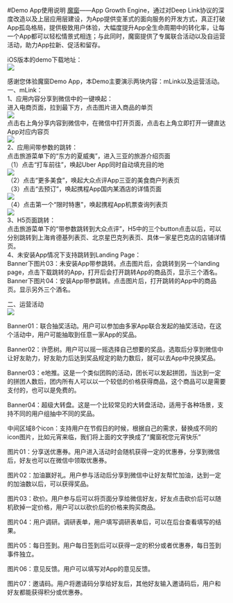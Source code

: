 #Demo App使用说明
[魔窗](http://www.magicwindow.cn)——App Growth Engine，通过对Deep Link协议的深度改造以及上层应用层建设，为App提供变革式的面向服务的开发方式，真正打破App孤岛格局，提供极致用户体验，大幅度提升App全生命周期中的转化率，让每一个App都可以轻松情景式相连；与此同时，魔窗提供了专属联合活动以及自运营活动，助力App拉新、促活和留存。<br/>

iOS版本的demo下载地址：<br/>
![](ios_demo.png)

感谢您体验魔窗Demo App，本Demo主要演示两块内容：mLink以及运营活动。<br/>
一、mLink：<br/>
1、应用内容分享到微信中的一键唤起：<br/>
进入电商页面，拉到最下方，点击图片进入商品的单页<br/>
![](item_in_App.png)
<br/>
点击右上角分享内容到微信中，在微信中打开页面，点击右上角立即打开一键直达App对应内容页<br/>
![](item_in_wechat.png)
<br/>
2、应用间带参数的跳转：<br/>
点击旅游菜单下的“东方的夏威夷”，进入三亚的旅游介绍页面<br/>
（1）点击“打车前往”，唤起Uber App同时自动填充目的地<br/>
![](sanya01.PNG)
<br/>
（2）点击“更多美食”，唤起大众点评App三亚的美食商户列表页<br/>
（3）点击“去预订”，唤起携程App国内某酒店的详情页面<br/>
![](sanya02.PNG)
<br/>
（4）点击第一个“限时特惠”，唤起携程App机票查询列表页<br/>
![](travel.png)
<br/>
3、H5页面跳转：<br/>
点击旅游菜单下的“带参数跳转到大众点评”，H5中的三个button点击以后，可以分别跳转到上海肯德基列表页、北京星巴克列表页、具体一家星巴克店的店铺详情页。<br/>
4、未安装App情况下支持跳转到Landing Page：<br/>
Banner下图片03：未安装App带参跳转。点击图片后，会跳转到另一个landing page，点击下载跳转的App，打开后会打开跳转App的商品页，显示三个酒名。<br/>
Banner下图片04：安装App带参跳转。点击图片后，打开跳转的App中的商品页。显示另外三个酒名。<br/>

二、运营活动<br/>
![](ec.png)
<br/>

Banner01：联合抽奖活动。用户可以参加由多家App联合发起的抽奖活动，在这个活动中，用户可能抽取到任意一家App的奖品。<br/>

Banner02：许愿树。用户可以摇一摇选择自己想要的奖品，选取后分享到微信中让好友助力，好友助力后达到奖品规定的助力数后，就可以去App中兑换奖品。<br/>

Banner03：e地推。这是一个类似团购的活动，团长可以发起拼团，当达到一定的拼团人数后，团内所有人可以以一个较低的价格获得商品，这个商品可以是需要支付的，也可以是免费的。<br/>

Banner04：超级大转盘。这是一个比较常见的大转盘活动，适用于各种场景，支持不同的用户组抽中不同的奖品。<br/>

中间区域8个icon：支持用户在节假日的时候，根据自己的需求，替换成不同的icon图片，比如元宵来临，我们将上面的文字换成了“魔窗祝您元宵快乐”<br/>

图片01：分享送优惠券。用户进入活动时会随机获得一定的优惠券，分享到微信后，好友也可以在微信中领取优惠券。<br/>

图片02：加油赢好礼。用户参与活动后分享到微信中让好友帮忙加油，达到一定的加油数以后，可以获得奖品。<br/>

图片03：砍价。用户参与后可以将页面分享给微信好友，好友点击砍价后可以随机砍掉一定价格，用户可以以砍价后的价格来购买商品。<br/>

图片04：用户调研。调研表单，用户填写调研表单后，可以在后台查看填写的结果。 <br/>

图片05：每日签到。用户每日签到后可以获得一定的积分或者优惠券，每日签到事件独立。<br/>

图片06：意见反馈。用户可以填写对App的意见反馈。<br/>

图片07：邀请码。用户将邀请码分享给好友后，其他好友输入邀请码后，用户和好友都能获得积分或优惠券。

